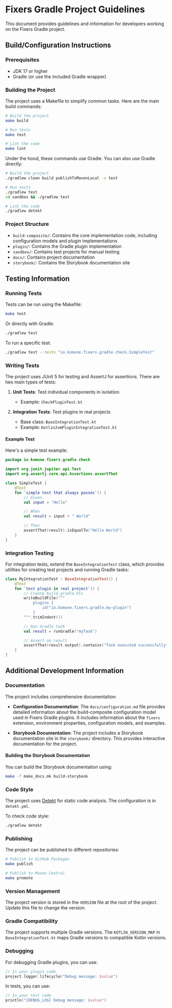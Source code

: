 # Fixers Gradle Project Guidelines

This document provides guidelines and information for developers working on the Fixers Gradle project.

## Build/Configuration Instructions

### Prerequisites
- JDK 17 or higher
- Gradle (or use the included Gradle wrapper)

### Building the Project
The project uses a Makefile to simplify common tasks. Here are the main build commands:

```bash
# Build the project
make build

# Run tests
make test

# Lint the code
make lint
```

Under the hood, these commands use Gradle. You can also use Gradle directly:

```bash
# Build the project
./gradlew clean build publishToMavenLocal -x test

# Run tests
./gradlew test
cd sandbox && ./gradlew test

# Lint the code
./gradlew detekt
```

### Project Structure
- `build-composite/`: Contains the core implementation code, including configuration models and plugin implementations
- `plugin/`: Contains the Gradle plugin implementation
- `sandbox/`: Contains test projects for manual testing
- `docs/`: Contains project documentation
- `storybook/`: Contains the Storybook documentation site

## Testing Information

### Running Tests
Tests can be run using the Makefile:

```bash
make test
```

Or directly with Gradle:

```bash
./gradlew test
```

To run a specific test:

```bash
./gradlew test --tests "io.komune.fixers.gradle.check.SimpleTest"
```

### Writing Tests
The project uses JUnit 5 for testing and AssertJ for assertions. There are two main types of tests:

1. **Unit Tests**: Test individual components in isolation
   - Example: `CheckPluginTest.kt`

2. **Integration Tests**: Test plugins in real projects
   - Base class: `BaseIntegrationTest.kt`
   - Example: `KotlinJvmPluginIntegrationTest.kt`

#### Example Test
Here's a simple test example:

```kotlin
package io.komune.fixers.gradle.check

import org.junit.jupiter.api.Test
import org.assertj.core.api.Assertions.assertThat

class SimpleTest {
    @Test
    fun `simple test that always passes`() {
        // Given
        val input = "Hello"

        // When
        val result = input + " World"

        // Then
        assertThat(result).isEqualTo("Hello World")
    }
}
```

### Integration Testing
For integration tests, extend the `BaseIntegrationTest` class, which provides utilities for creating test projects and running Gradle tasks:

```kotlin
class MyIntegrationTest : BaseIntegrationTest() {
    @Test
    fun `test plugin in real project`() {
        // Create build.gradle.kts
        writeBuildFile("""
            plugins {
                id("io.komune.fixers.gradle.my-plugin")
            }
        """.trimIndent())

        // Run Gradle task
        val result = runGradle("myTask")

        // Assert on result
        assertThat(result.output).contains("Task executed successfully")
    }
}
```

## Additional Development Information

### Documentation
The project includes comprehensive documentation:

- **Configuration Documentation**: The `docs/configuration.md` file provides detailed information about the build-composite configuration model used in Fixers Gradle plugins. It includes information about the `fixers` extension, environment properties, configuration models, and examples.

- **Storybook Documentation**: The project includes a Storybook documentation site in the `storybook/` directory. This provides interactive documentation for the project.

#### Building the Storybook Documentation
You can build the Storybook documentation using:

```bash
make -f make_docs.mk build-storybook
```

### Code Style
The project uses [Detekt](https://detekt.github.io/detekt/) for static code analysis. The configuration is in `detekt.yml`.

To check code style:

```bash
./gradlew detekt
```

### Publishing
The project can be published to different repositories:

```bash
# Publish to GitHub Packages
make publish

# Publish to Maven Central
make promote
```

### Version Management
The project version is stored in the `VERSION` file at the root of the project. Update this file to change the version.

### Gradle Compatibility
The project supports multiple Gradle versions. The `KOTLIN_VERSION_MAP` in `BaseIntegrationTest.kt` maps Gradle versions to compatible Kotlin versions.

### Debugging
For debugging Gradle plugins, you can use:

```kotlin
// In your plugin code
project.logger.lifecycle("Debug message: $value")
```

In tests, you can use:

```kotlin
// In your test code
println("[DEBUG_LOG] Debug message: $value")
```
